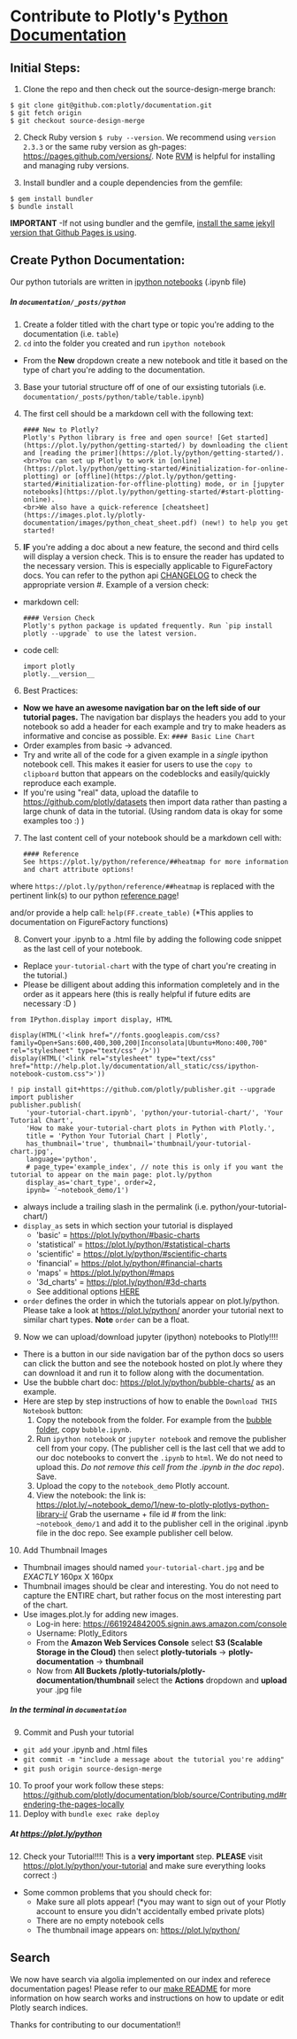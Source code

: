 # Contribute to Plotly's [Python Documentation](https://plot.ly/python/)
## Initial Steps:
1. Clone the repo and then check out the source-design-merge branch:

  ```
  $ git clone git@github.com:plotly/documentation.git
  $ git fetch origin
  $ git checkout source-design-merge
  ```
  
2. Check Ruby version `$ ruby --version`. We recommend using `version 2.3.3` or the same ruby version as gh-pages: https://pages.github.com/versions/. Note [RVM](https://rvm.io/rvm/install) is helpful for installing and managing ruby versions.

3. Install bundler and a couple dependencies from the gemfile:

  ```
  $ gem install bundler
  $ bundle install

  ```
<b>IMPORTANT</b> -If not using bundler and the gemfile, [install the same jekyll version that Github Pages is using](https://pages.github.com/versions/).

## Create Python Documentation:
Our python tutorials are written in [ipython notebooks](http://ipython.org/notebook.html) (.ipynb file)
##### In `documentation/_posts/python`
1. Create a folder titled with the chart type or topic you're adding to the documentation (i.e. `table`)  
2. `cd` into the folder you created and run `ipython notebook`
  - From the <b>New</b> dropdown create a new notebook and title it based on the type of chart you're adding to the documentation.
3. Base your tutorial structure off of one of our exsisting tutorials (i.e. `documentation/_posts/python/table/table.ipynb`)
4. The first cell should be a markdown cell with the following text:
  
    ```
    #### New to Plotly?
    Plotly's Python library is free and open source! [Get started](https://plot.ly/python/getting-started/) by downloading the client and [reading the primer](https://plot.ly/python/getting-started/).
    <br>You can set up Plotly to work in [online](https://plot.ly/python/getting-started/#initialization-for-online-plotting) or [offline](https://plot.ly/python/getting-started/#initialization-for-offline-plotting) mode, or in [jupyter notebooks](https://plot.ly/python/getting-started/#start-plotting-online).
    <br>We also have a quick-reference [cheatsheet](https://images.plot.ly/plotly-documentation/images/python_cheat_sheet.pdf) (new!) to help you get started!
    ```

5. **IF** you're adding a doc about a new feature, the second and third cells will display a version check. This is to ensure the reader has updated to the necessary version. This is especially applicable to FigureFactory docs. You can refer to the python api [CHANGELOG](https://github.com/plotly/plotly.py/blob/master/CHANGELOG.md) to check the appropriate version #. Example of a version check:   
  - markdown cell:
      ```
      #### Version Check
      Plotly's python package is updated frequently. Run `pip install plotly --upgrade` to use the latest version.
      ```

  - code cell:
      ```
      import plotly
      plotly.__version__
      ```

6. Best Practices:
  - <b>Now we have an awesome navigation bar on the left side of our tutorial pages.</b> The navigation bar displays the headers you add to your notebook so add a header for each example and try to make headers as informative and concise as possible. Ex: `#### Basic Line Chart`
  - Order examples from basic -> advanced.
  - Try and write all of the code for a given example in a *single* ipython notebook cell. This makes it easier for users to use the `copy to clipboard` button that appears on the codeblocks and easily/quickly reproduce each example.
  - If you're using "real" data, upload the datafile to https://github.com/plotly/datasets then import data rather than pasting a large chunk of data in the tutorial. (Using random data is okay for some examples too :) )

7. The last content cell of your notebook should be a markdown cell with: 

    ```
    #### Reference
    See https://plot.ly/python/reference/##heatmap for more information and chart attribute options!
    ```

  where `https://plot.ly/python/reference/##heatmap` is replaced with the pertinent link(s) to our python [reference
  page](https://plot.ly/python/reference/)!
  
  and/or provide a help call:
    `help(FF.create_table)` (*This applies to documentation on FigureFactory functions)

8. Convert your .ipynb to a .html file by adding the following code snippet as the last cell of your notebook.
  - Replace `your-tutorial-chart` with the type of chart you're creating in the tutorial.) 
  - Please be dilligent about adding this information completely and in the order as it appears here (this is really helpful if future edits are necessary :D )

  ```
  from IPython.display import display, HTML

  display(HTML('<link href="//fonts.googleapis.com/css?family=Open+Sans:600,400,300,200|Inconsolata|Ubuntu+Mono:400,700" rel="stylesheet" type="text/css" />'))
  display(HTML('<link rel="stylesheet" type="text/css" href="http://help.plot.ly/documentation/all_static/css/ipython-notebook-custom.css">'))

  ! pip install git+https://github.com/plotly/publisher.git --upgrade
  import publisher
  publisher.publish(
      'your-tutorial-chart.ipynb', 'python/your-tutorial-chart/', 'Your Tutorial Chart',
      'How to make your-tutorial-chart plots in Python with Plotly.',
      title = 'Python Your Tutorial Chart | Plotly',
      has_thumbnail='true', thumbnail='thumbnail/your-tutorial-chart.jpg', 
      language='python', 
      # page_type='example_index', // note this is only if you want the tutorial to appear on the main page: plot.ly/python
      display_as='chart_type', order=2,
      ipynb= '~notebook_demo/1')
  ```
  - always include a trailing slash in the permalink (i.e. python/your-tutorial-chart/)
  - `display_as` sets in which section your tutorial is displayed 
    - 'basic' = https://plot.ly/python/#basic-charts
    - 'statistical' = https://plot.ly/python/#statistical-charts
    - 'scientific' = https://plot.ly/python/#scientific-charts
    - 'financial' = https://plot.ly/python/#financial-charts
    - 'maps' = https://plot.ly/python/#maps
    - '3d_charts' = https://plot.ly/python/#3d-charts
    - See additional options [HERE](https://github.com/plotly/documentation/blob/source-design-merge/_includes/documentation_eg.html#L1)
  - `order` defines the order in which the tutorials appear on plot.ly/python. Please take a look at https://plot.ly/python/ anorder your tutorial next to similar chart types. <b>Note</b> `order` can be a float.
  
9. Now we can upload/download jupyter (ipython) notebooks to Plotly!!!! 
  - There is a button in our side navigation bar of the python docs so users can click the button and see the notebook hosted on plot.ly where they can download it and run it to follow along with the documentation. 
  - Use the bubble chart doc: https://plot.ly/python/bubble-charts/ as an example.
  - Here are step by step instructions of how to enable the `Download THIS Notebook` button:
    1. Copy the notebook from the folder. For example from the [bubble folder](https://github.com/plotly/documentation/tree/source-design-merge/_posts/python/bubble), copy `bubble.ipynb`. 
    2. Run `ipython notebook` or `jupyter notebook` and remove the publisher cell from your copy. (The publisher cell is the last cell that we add to our doc notebooks to convert the `.ipynb` to `html`. We do not need to upload this. _Do not remove this cell from the .ipynb in the doc repo_). Save.
    3. Upload the copy to the `notebook_demo` Plotly account. 
    4. View the notebook: the link is: https://plot.ly/~notebook_demo/1/new-to-plotly-plotlys-python-library-i/ Grab the username + file id # from the link: `~notebook_demo/1` and add it to the publisher cell in the original .ipynb file in the doc repo. See example publisher cell below.
    
10. Add Thumbnail Images
  - Thumbnail images should named `your-tutorial-chart.jpg` and be *EXACTLY* 160px X 160px
  - Thumbnail images should be clear and interesting. You do not need to capture the ENTIRE chart, but rather focus on the most interesting part of the chart. 
  - Use images.plot.ly for adding new images. 
    - Log-in here: https://661924842005.signin.aws.amazon.com/console
    - Username: Plotly_Editors
    - From the <b>Amazon Web Services Console</b> select <b>S3 (Scalable Storage in the Cloud)</b> then select <b>plotly-tutorials</b> -> <b>plotly-documentation</b> -> <b>thumbnail</b>
    - Now from <b>All Buckets /plotly-tutorials/plotly-documentation/thumbnail</b> select the <b>Actions</b> dropdown and <b>upload</b> your .jpg file
    
##### In the terminal in `documentation`
9. Commit and Push your tutorial
  - `git add` your .ipynb and .html files
  - `git commit -m "include a message about the tutorial you're adding"`
  - `git push origin source-design-merge`

10. To proof your work follow these steps: https://github.com/plotly/documentation/blob/source/Contributing.md#rendering-the-pages-locally 
11. Deploy with `bundle exec rake deploy`

##### At https://plot.ly/python
12. Check your Tutorial!!!! This is a <b>very important</b> step.
  <b>PLEASE</b> visit https://plot.ly/python/your-tutorial and make sure everything looks correct :)

  - Some common problems that you should check for:
    - Make sure all plots appear! (*you may want to sign out of your Plotly account to ensure you didn't accidentally embed private plots)
    - There are no empty notebook cells
    - The thumbnail image appears on: https://plot.ly/python/ 

## Search

We now have search via algolia implemented on our index and referece documentation pages! Please refer to our [make README](https://github.com/plotly/documentation/blob/source-design-merge/make_instructions.txt) for more information on how search works and instructions on how to update or edit Plotly search indices. 

Thanks for contributing to our documentation!!
